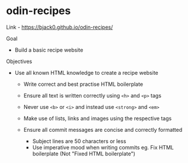 # odin-recipes

Link - https://bjack0.github.io/odin-recipes/

Goal

- Build a basic recipe website

Objectives

- Use all known HTML knowledge to create a recipe website
    - Write correct and best practise HTML boilerplate
    - Ensure all text is written correctly using `<h>` and `<p>` tags
    - Never use `<b>` or `<i>` and instead use `<strong>` and `<em>`
    - Make use of lists, links and images using the respective tags

    - Ensure all commit messages are concise and correctly formatted
        - Subject lines are 50 characters or less
        - Use imperative mood when writing commits eg. Fix HTML boilerplate (Not "Fixed HTML boilerplate")
